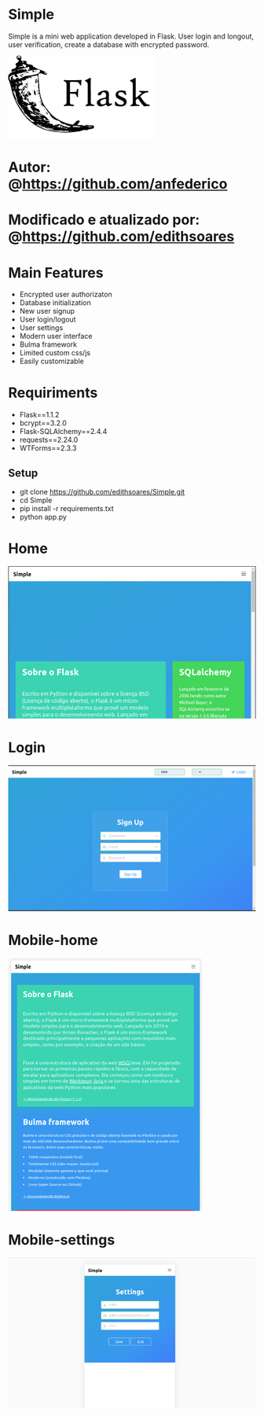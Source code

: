 # Simple

 Simple is a mini web application developed in Flask. User login and longout, user verification, create a database with encrypted password. 


![Flask-1.1.2](https://github.com/edithsoares/Simple/blob/master/static/img/flask.png)


# Autor: @https://github.com/anfederico
# Modificado e atualizado por: @https://github.com/edithsoares

# Main Features

- Encrypted user authorizaton
- Database initialization
- New user signup
- User login/logout
- User settings
- Modern user interface
- Bulma framework
- Limited custom css/js
- Easily customizable

# Requiriments

- Flask==1.1.2
- bcrypt==3.2.0
- Flask-SQLAlchemy==2.4.4
- requests==2.24.0
- WTForms==2.3.3

## Setup

- git clone https://github.com/edithsoares/Simple.git
- cd Simple
- pip install -r requirements.txt
- python app.py


# Home
![home](https://github.com/edithsoares/Simple/blob/master/static/img/home.png)

# Login 
![login](https://github.com/edithsoares/Simple/blob/master/static/img/login.png)

# Mobile-home
![mobile](https://github.com/edithsoares/Simple/blob/master/static/img/mobile.png)

# Mobile-settings
![settings-mobile](https://github.com/edithsoares/Simple/blob/master/static/img/settings-mobile.png)
